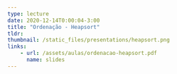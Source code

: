 ```yaml
---
type: lecture
date: 2020-12-14T0:00:04-3:00
title: "Ordenação - Heapsort"
tldr: 
thumbnail: /static_files/presentations/heapsort.png
links: 
    - url: /assets/aulas/ordenacao-heapsort.pdf
      name: slides
---
```

